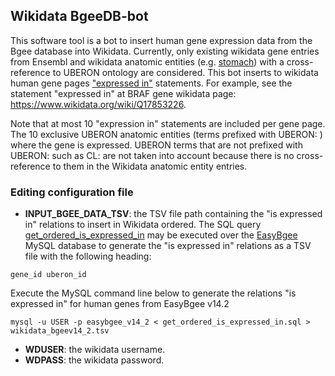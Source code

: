 ## Wikidata BgeeDB-bot

This software tool is a bot to insert human gene expression data from the Bgee database into Wikidata.
Currently, only existing wikidata gene entries from Ensembl and wikidata anatomic entities (e.g.
[stomach](https://www.wikidata.org/wiki/Q1029907)) with a cross-reference to
UBERON ontology are considered. This bot inserts to wikidata human gene pages 
["expressed in"](https://www.wikidata.org/wiki/Property:P5572) statements. 
For example, see the statement "expressed in" at BRAF gene wikidata page: https://www.wikidata.org/wiki/Q17853226.

Note that at most 10 "expression in" statements are included per gene page. The 10 exclusive UBERON anatomic entities 
(terms prefixed with UBERON: ) where the gene is expressed. UBERON terms that are not prefixed with UBERON: such as CL:
are not taken into account because there is no cross-reference to them in the Wikidata anatomic entity entries.

### Editing configuration file 
* **INPUT_BGEE_DATA_TSV**: the TSV file path containing the "is expressed in" relations to insert in Wikidata ordered.
  The SQL query [get_ordered_is_expressed_in](get_ordered_is_expressed_in.sql) may be executed over the 
[EasyBgee](https://bgee.org/?page=download&action=dumps) MySQL database to generate the "is expressed in" relations as
a TSV file with the following heading:
```
gene_id	uberon_id
```

Execute the MySQL command line below to generate the relations  "is expressed in" for human genes from EasyBgee v14.2
```
mysql -u USER -p easybgee_v14_2 < get_ordered_is_expressed_in.sql > wikidata_bgeev14_2.tsv
```
* **WDUSER**: the wikidata username.
* **WDPASS**: the wikidata password.


